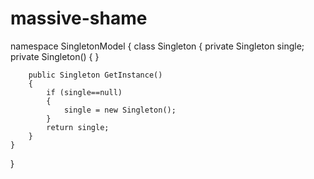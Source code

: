 massive-shame
=============

namespace SingletonModel
{
    class Singleton
    {
        private Singleton single;
        private Singleton()
        { 
        }

        public Singleton GetInstance()
        {
            if (single==null)
            {
                single = new Singleton();
            }
            return single;
        }
    }
}
























